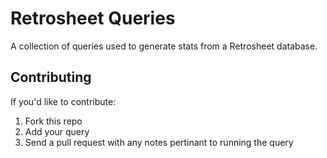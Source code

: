# Retrosheet Queries

A collection of queries used to generate stats from a Retrosheet database.

## Contributing

If you'd like to contribute:

1. Fork this repo
2. Add your query
3. Send a pull request with any notes pertinant to running the query
